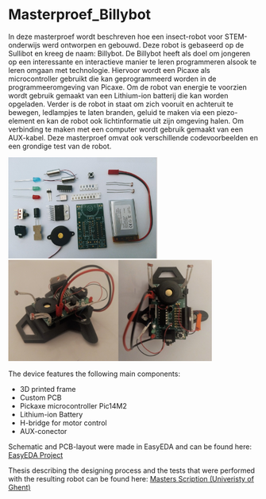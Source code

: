 # Masterproef_Billybot

In deze masterproef wordt beschreven hoe een insect-robot voor STEM-onderwijs werd ontworpen en gebouwd. Deze robot is gebaseerd op de Sullibot en kreeg de naam: Billybot. De Billybot heeft als doel om jongeren op een interessante en interactieve manier te leren programmeren alsook te leren omgaan met technologie. Hiervoor wordt een Picaxe als microcontroller gebruikt die kan geprogrammeerd worden in de programmeeromgeving van Picaxe. Om de robot van energie te voorzien wordt gebruik gemaakt van een Lithium-ion batterij die kan worden opgeladen. Verder is de robot in staat om zich vooruit en achteruit te bewegen, ledlampjes te laten branden, geluid te maken via een piezo-element en kan de robot ook lichtinformatie uit zijn omgeving halen. Om verbinding te maken met een computer wordt gebruik gemaakt van een AUX-kabel. Deze masterproef omvat ook verschillende codevoorbeelden en een grondige test van de robot.

<img src="pictures/assembly.jpg" width="300"> <img src="pictures/billybot.jpg" width="410">

The device features the following main components:

* 3D printed frame
* Custom PCB
* Pickaxe microcontroller Pic14M2
* Lithium-ion Battery
* H-bridge for motor control
* AUX-conector

Schematic and PCB-layout were made in EasyEDA and can be found here: [EasyEDA Project](https://easyeda.com/cissedhoore/thesis)
 
Thesis describing the designing process and the tests that were performed with the resulting robot can be found here: [Masters Scription (Univeristy of Ghent)](https://lib.ugent.be/nl/catalog/rug01:002786081)
